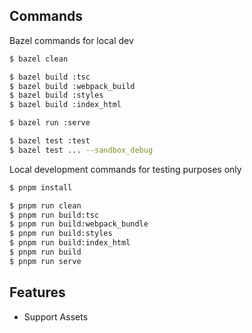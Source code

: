 ## Commands

Bazel commands for local dev
```sh
$ bazel clean

$ bazel build :tsc
$ bazel build :webpack_build
$ bazel build :styles
$ bazel build :index_html

$ bazel run :serve

$ bazel test :test
$ bazel test ... --sandbox_debug
```

Local development commands for testing purposes only
```sh
$ pnpm install

$ pnpm run clean
$ pnpm run build:tsc
$ pnpm run build:webpack_bundle
$ pnpm run build:styles
$ pnpm run build:index_html
$ pnpm run build
$ pnpm run serve
```

## Features

- Support Assets
